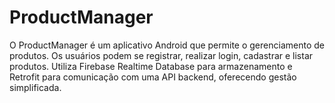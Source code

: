 # ProductManager
O ProductManager é um aplicativo Android que permite o gerenciamento de produtos. Os usuários podem se registrar, realizar login, cadastrar e listar produtos. Utiliza Firebase Realtime Database para armazenamento e Retrofit para comunicação com uma API backend, oferecendo gestão simplificada.
